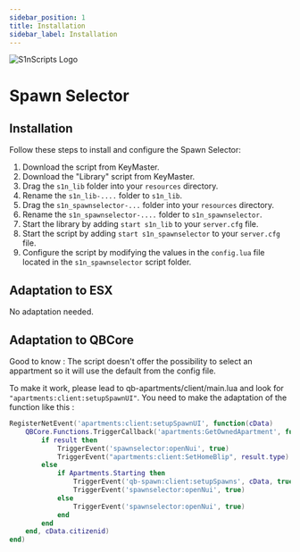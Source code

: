 ```yaml
---
sidebar_position: 1
title: Installation
sidebar_label: Installation
---
```


![S1nScripts Logo](https://forum.cfx.re/uploads/default/original/4X/c/c/8/cc899a90b2c260b6a3adc88d9d8b1566492f6fd1.jpeg)

# Spawn Selector
## Installation

Follow these steps to install and configure the Spawn Selector:

1. Download the script from KeyMaster.
2. Download the "Library" script from KeyMaster.
3. Drag the `s1n_lib` folder into your `resources` directory.
4. Rename the `s1n_lib-....` folder to `s1n_lib`.
5. Drag the `s1n_spawnselector-...` folder into your `resources` directory.
6. Rename the `s1n_spawnselector-....` folder to `s1n_spawnselector`.
7. Start the library by adding `start s1n_lib` to your `server.cfg` file.
8. Start the script by adding `start s1n_spawnselector` to your `server.cfg` file.
9. Configure the script by modifying the values in the `config.lua` file located in the `s1n_spawnselector` script folder.


## Adaptation to ESX

No adaptation needed.

## Adaptation to QBCore

Good to know : The script doesn't offer the possibility to select an appartment so it will use the default from the config file.

To make it work, please lead to qb-apartments/client/main.lua and look for `"apartments:client:setupSpawnUI"`.
You need to make the adaptation of the function like this :

```lua
RegisterNetEvent('apartments:client:setupSpawnUI', function(cData)
    QBCore.Functions.TriggerCallback('apartments:GetOwnedApartment', function(result)
        if result then
            TriggerEvent('spawnselector:openNui', true)
            TriggerEvent("apartments:client:SetHomeBlip", result.type)
        else
            if Apartments.Starting then
                TriggerEvent('qb-spawn:client:setupSpawns', cData, true, Apartments.Locations)
                TriggerEvent('spawnselector:openNui', true)
            else
                TriggerEvent('spawnselector:openNui', true)
            end
        end
    end, cData.citizenid)
end)
```